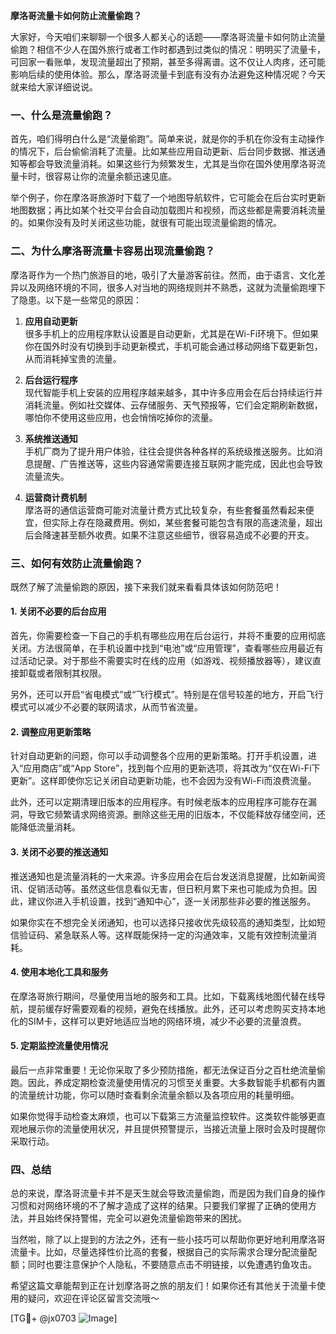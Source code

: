 **摩洛哥流量卡如何防止流量偷跑？**

大家好，今天咱们来聊聊一个很多人都关心的话题——摩洛哥流量卡如何防止流量偷跑？相信不少人在国外旅行或者工作时都遇到过类似的情况：明明买了流量卡，可回家一看账单，发现流量超出了预期，甚至多得离谱。这不仅让人肉疼，还可能影响后续的使用体验。那么，摩洛哥流量卡到底有没有办法避免这种情况呢？今天就来给大家详细说说。

### 一、什么是流量偷跑？

首先，咱们得明白什么是“流量偷跑”。简单来说，就是你的手机在你没有主动操作的情况下，后台偷偷消耗了流量。比如某些应用自动更新、后台同步数据、推送通知等都会导致流量消耗。如果这些行为频繁发生，尤其是当你在国外使用摩洛哥流量卡时，很容易让你的流量余额迅速见底。

举个例子，你在摩洛哥旅游时下载了一个地图导航软件，它可能会在后台实时更新地图数据；再比如某个社交平台会自动加载图片和视频，而这些都是需要消耗流量的。如果你没有及时关闭这些功能，就很有可能出现流量偷跑的情况。

### 二、为什么摩洛哥流量卡容易出现流量偷跑？

摩洛哥作为一个热门旅游目的地，吸引了大量游客前往。然而，由于语言、文化差异以及网络环境的不同，很多人对当地的网络规则并不熟悉，这就为流量偷跑埋下了隐患。以下是一些常见的原因：

1. **应用自动更新**  
   很多手机上的应用程序默认设置是自动更新，尤其是在Wi-Fi环境下。但如果你在国外时没有切换到手动更新模式，手机可能会通过移动网络下载更新包，从而消耗掉宝贵的流量。

2. **后台运行程序**  
   现代智能手机上安装的应用程序越来越多，其中许多应用会在后台持续运行并消耗流量。例如社交媒体、云存储服务、天气预报等，它们会定期刷新数据，哪怕你不使用这些应用，也会悄悄吃掉你的流量。

3. **系统推送通知**  
   手机厂商为了提升用户体验，往往会提供各种各样的系统级推送服务。比如消息提醒、广告推送等，这些内容通常需要连接互联网才能完成，因此也会导致流量流失。

4. **运营商计费机制**  
   摩洛哥的通信运营商可能对流量计费方式比较复杂，有些套餐虽然看起来便宜，但实际上存在隐藏费用。例如，某些套餐可能包含有限的高速流量，超出后会降速甚至额外收费。如果不注意这些细节，很容易造成不必要的开支。

### 三、如何有效防止流量偷跑？

既然了解了流量偷跑的原因，接下来我们就来看看具体该如何防范吧！

#### 1. 关闭不必要的后台应用

首先，你需要检查一下自己的手机有哪些应用在后台运行，并将不重要的应用彻底关闭。方法很简单，在手机设置中找到“电池”或“应用管理”，查看哪些应用最近有过活动记录。对于那些不需要实时在线的应用（如游戏、视频播放器等），建议直接卸载或者限制其权限。

另外，还可以开启“省电模式”或“飞行模式”。特别是在信号较差的地方，开启飞行模式可以减少不必要的联网请求，从而节省流量。

#### 2. 调整应用更新策略

针对自动更新的问题，你可以手动调整各个应用的更新策略。打开手机设置，进入“应用商店”或“App Store”，找到每个应用的更新选项，将其改为“仅在Wi-Fi下更新”。这样即使你忘记关闭自动更新功能，也不会因为没有Wi-Fi而浪费流量。

此外，还可以定期清理旧版本的应用程序。有时候老版本的应用程序可能存在漏洞，导致它频繁请求网络资源。删除这些无用的旧版本，不仅能释放存储空间，还能降低流量消耗。

#### 3. 关闭不必要的推送通知

推送通知也是流量消耗的一大来源。许多应用会在后台发送消息提醒，比如新闻资讯、促销活动等。虽然这些信息看似无害，但日积月累下来也可能成为负担。因此，建议你进入手机设置，找到“通知中心”，逐一关闭那些非必要的推送服务。

如果你实在不想完全关闭通知，也可以选择只接收优先级较高的通知类型，比如短信验证码、紧急联系人等。这样既能保持一定的沟通效率，又能有效控制流量消耗。

#### 4. 使用本地化工具和服务

在摩洛哥旅行期间，尽量使用当地的服务和工具。比如，下载离线地图代替在线导航，提前缓存好需要观看的视频，避免在线播放。此外，还可以考虑购买支持本地化的SIM卡，这样可以更好地适应当地的网络环境，减少不必要的流量浪费。

#### 5. 定期监控流量使用情况

最后一点非常重要！无论你采取了多少预防措施，都无法保证百分之百杜绝流量偷跑。因此，养成定期检查流量使用情况的习惯至关重要。大多数智能手机都有内置的流量统计功能，你可以随时查看剩余流量余额以及各项应用的耗量明细。

如果你觉得手动检查太麻烦，也可以下载第三方流量监控软件。这类软件能够更直观地展示你的流量使用状况，并且提供预警提示，当接近流量上限时会及时提醒你采取行动。

### 四、总结

总的来说，摩洛哥流量卡并不是天生就会导致流量偷跑，而是因为我们自身的操作习惯和对网络环境的不了解才造成了这样的结果。只要我们掌握了正确的使用方法，并且始终保持警惕，完全可以避免流量偷跑带来的困扰。

当然啦，除了以上提到的方法之外，还有一些小技巧可以帮助你更好地利用摩洛哥流量卡。比如，尽量选择性价比高的套餐，根据自己的实际需求合理分配流量配额；同时也要注意保护个人隐私，不要随意点击不明链接，以免遭遇钓鱼攻击。

希望这篇文章能帮到正在计划摩洛哥之旅的朋友们！如果你还有其他关于流量卡使用的疑问，欢迎在评论区留言交流哦～

[TG💪+ @jx0703 ![Image](https://github.com/user-attachments/assets/dbca1d08-cadb-493c-b0ec-ad6f7a83f270)]